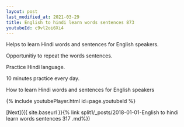 ```yaml
---
layout: post
last_modified_at: 2021-03-29
title: English to hindi learn words sentences 873 
youtubeId: c9vl2oi6Xi4
---
```

 
 
Helps to learn Hindi words and sentences for English speakers.

Opportunitiy to repeat the words sentences. 

Practice Hindi language. 
 
10 minutes practice every day. 
 
How to learn Hindi words and sentences for English speakers 
 
{% include youtubePlayer.html id=page.youtubeId %}
 
 
[Next]({{ site.baseurl }}{% link  split1/_posts/2018-01-01-English to hindi learn words sentences 317 .md%})
 
